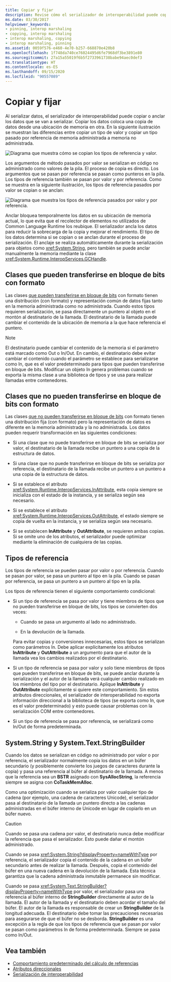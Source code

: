 ```yaml
---
title: Copiar y fijar
description: Revise cómo el serializador de interoperabilidad puede copiar o anclar los datos que se están serializando. Copie los datos y coloque una copia de una ubicación de memoria en otra.
ms.date: 03/30/2017
helpviewer_keywords:
- pinning, interop marshaling
- copying, interop marshaling
- interop marshaling, copying
- interop marshaling, pinning
ms.assetid: 0059f576-e460-4e70-b257-668870e420b8
ms.openlocfilehash: 1f748da740ce76024495d6fe7968df3be3891e80
ms.sourcegitcommit: 27a15a55019f6b5f2733961738babe94aec0def3
ms.translationtype: HT
ms.contentlocale: es-ES
ms.lasthandoff: 09/15/2020
ms.locfileid: "90557089"
---
```

# <a name="copying-and-pinning"></a>Copiar y fijar

Al serializar datos, el serializador de interoperabilidad puede copiar o anclar los datos que se van a serializar. Copiar los datos coloca una copia de datos desde una ubicación de memoria en otra. En la siguiente ilustración se muestran las diferencias entre copiar un tipo de valor y copiar un tipo pasado por referencia de memoria administrada a memoria no administrada.

![Diagrama que muestra cómo se copian los tipos de referencia y valor.](./media/copying-and-pinning/interop-marshal-copy.gif)

Los argumentos de método pasados por valor se serializan en código no administrado como valores de la pila. El proceso de copia es directo. Los argumentos que se pasan por referencia se pasan como punteros en la pila. Los tipos de referencia también se pasan por valor y por referencia. Como se muestra en la siguiente ilustración, los tipos de referencia pasados por valor se copian o se anclan:

![Diagrama que muestra los tipos de referencia pasados por valor y por referencia.](./media/copying-and-pinning/interop-marshal-reference-pin.gif)

Anclar bloquea temporalmente los datos en su ubicación de memoria actual, lo que evita que el recolector de elementos no utilizados de Common Language Runtime los reubique. El serializador ancla los datos para reducir la sobrecarga de la copia y mejorar el rendimiento. El tipo de los datos determina si se copian o se anclan durante el proceso de serialización.  El anclaje se realiza automáticamente durante la serialización para objetos como <xref:System.String>, pero también se puede anclar manualmente la memoria mediante la clase <xref:System.Runtime.InteropServices.GCHandle>.

## <a name="formatted-blittable-classes"></a>Clases que pueden transferirse en bloque de bits con formato

Las clases [que pueden transferirse en bloque de bits](blittable-and-non-blittable-types.md) con formato tienen una distribución (con formato) y representación común de datos fijas tanto en la memoria administrada como no administrada. Cuando estos tipos requieren serialización, se pasa directamente un puntero al objeto en el montón al destinatario de la llamada. El destinatario de la llamada puede cambiar el contenido de la ubicación de memoria a la que hace referencia el puntero.

> [!NOTE]
> El destinatario puede cambiar el contenido de la memoria si el parámetro está marcado como Out o In/Out. En cambio, el destinatario debe evitar cambiar el contenido cuando el parámetro se establece para serializarse como In, que es el valor predeterminado para tipos que pueden transferirse en bloque de bits. Modificar un objeto In genera problemas cuando se exporta la misma clase a una biblioteca de tipos y se usa para realizar llamadas entre contenedores.

## <a name="formatted-non-blittable-classes"></a>Clases que no pueden transferirse en bloque de bits con formato

Las clases [que no pueden transferirse en bloque de bits](blittable-and-non-blittable-types.md) con formato tienen una distribución fija (con formato) pero la representación de datos es diferente en la memoria administrada y la no administrada. Los datos pueden requerir transformación en las siguientes condiciones:

- Si una clase que no puede transferirse en bloque de bits se serializa por valor, el destinatario de la llamada recibe un puntero a una copia de la estructura de datos.

- Si una clase que no puede transferirse en bloque de bits se serializa por referencia, el destinatario de la llamada recibe un puntero a un puntero a una copia de la estructura de datos.

- Si se establece el atributo <xref:System.Runtime.InteropServices.InAttribute>, esta copia siempre se inicializa con el estado de la instancia, y se serializa según sea necesario.

- Si se establece el atributo <xref:System.Runtime.InteropServices.OutAttribute>, el estado siempre se copia de vuelta en la instancia, y se serializa según sea necesario.

- Si se establecen **InAttribute** y **OutAttribute**, se requieren ambas copias. Si se omite uno de los atributos, el serializador puede optimizar mediante la eliminación de cualquiera de las copias.

## <a name="reference-types"></a>Tipos de referencia

Los tipos de referencia se pueden pasar por valor o por referencia. Cuando se pasan por valor, se pasa un puntero al tipo en la pila. Cuando se pasan por referencia, se pasa un puntero a un puntero al tipo en la pila.

Los tipos de referencia tienen el siguiente comportamiento condicional:

- Si un tipo de referencia se pasa por valor y tiene miembros de tipos que no pueden transferirse en bloque de bits, los tipos se convierten dos veces:

  - Cuando se pasa un argumento al lado no administrado.

  - En la devolución de la llamada.

  Para evitar copias y conversiones innecesarias, estos tipos se serializan como parámetros In. Debe aplicar explícitamente los atributos **InAttribute** y **OutAttribute** a un argumento para que el autor de la llamada vea los cambios realizados por el destinatario.

- Si un tipo de referencia se pasa por valor y solo tiene miembros de tipos que pueden transferirse en bloque de bits, se puede anclar durante la serialización y el autor de la llamada verá cualquier cambio realizado en los miembros del tipo por el destinatario. Aplique **InAttribute** y **OutAttribute** explícitamente si quiere este comportamiento. Sin estos atributos direccionales, el serializador de interoperabilidad no exporta información direccional a la biblioteca de tipos (se exporta como In, que es el valor predeterminado) y esto puede causar problemas con la serialización COM entre contenedores.

- Si un tipo de referencia se pasa por referencia, se serializará como In/Out de forma predeterminada.

## <a name="systemstring-and-systemtextstringbuilder"></a>System.String y System.Text.StringBuilder

Cuando los datos se serializan en código no administrado por valor o por referencia, el serializador normalmente copia los datos en un búfer secundario (y posiblemente convierte los juegos de caracteres durante la copia) y pasa una referencia al búfer al destinatario de la llamada. A menos que la referencia sea un **BSTR** asignado con **SysAllocString**, la referencia siempre se asigna con **CoTaskMemAlloc**.

Como una optimización cuando se serializa por valor cualquier tipo de cadena (por ejemplo, una cadena de caracteres Unicode), el serializador pasa al destinatario de la llamada un puntero directo a las cadenas administradas en el búfer interno de Unicode en lugar de copiarlo en un búfer nuevo.

> [!CAUTION]
> Cuando se pasa una cadena por valor, el destinatario nunca debe modificar la referencia que pasa el serializador. Esto puede dañar el montón administrado.

Cuando se pasa <xref:System.String?displayProperty=nameWithType> por referencia, el serializador copia el contenido de la cadena en un búfer secundario antes de realizar la llamada. Después, copia el contenido del búfer en una nueva cadena en la devolución de la llamada. Esta técnica garantiza que la cadena administrada inmutable permanece sin modificar.

Cuando se pasa <xref:System.Text.StringBuilder?displayProperty=nameWithType> por valor, el serializador pasa una referencia al búfer interno de **StringBuilder** directamente al autor de la llamada. El autor de la llamada y el destinatario deben acordar el tamaño del búfer. El autor de la llamada es responsable de crear un **StringBuilder** de la longitud adecuada. El destinatario debe tomar las precauciones necesarias para asegurarse de que el búfer no se desborda. **StringBuilder** es una excepción a la regla de que los tipos de referencia que se pasan por valor se pasan como parámetros In de forma predeterminada. Siempre se pasa como In/Out.

## <a name="see-also"></a>Vea también

- [Comportamiento predeterminado del cálculo de referencias](default-marshaling-behavior.md)
- [Atributos direccionales](/previous-versions/dotnet/netframework-4.0/77e6taeh(v=vs.100))
- [Serialización de interoperabilidad](interop-marshaling.md)
